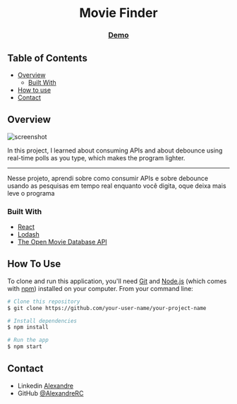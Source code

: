 <h1 align="center">Movie Finder</h1>

<div align="center">
  <h3>
    <a href="https://movie-finder-alexandre.herokuapp.com/">
      Demo
    </a>
  </h3>
</div>

<!-- TABLE OF CONTENTS -->

## Table of Contents

- [Overview](#overview)
  - [Built With](#built-with)
- [How to use](#how-to-use)
- [Contact](#contact)

<!-- OVERVIEW -->

## Overview

![screenshot](https://i.ibb.co/rxZSDMQ/movie-finder-alexandre-netlify-app.png)

In this project, I learned about consuming APIs and about debounce using real-time polls as you type, which makes the program lighter.

<hr>

Nesse projeto, aprendi sobre como consumir APIs e sobre debounce usando as pesquisas em tempo real enquanto você digita, oque deixa mais leve o programa

### Built With

<!-- This section should list any major frameworks that you built your project using. Here are a few examples.-->

- [React](https://reactjs.org/)
- [Lodash](https://lodash.com/docs/4.17.15)
- [The Open Movie Database API](https://www.omdbapi.com/)

## How To Use

<!-- This is an example, please update according to your application -->

To clone and run this application, you'll need [Git](https://git-scm.com) and [Node.js](https://nodejs.org/en/download/) (which comes with [npm](http://npmjs.com)) installed on your computer. From your command line:

```bash
# Clone this repository
$ git clone https://github.com/your-user-name/your-project-name

# Install dependencies
$ npm install

# Run the app
$ npm start
```

## Contact

- Linkedin [Alexandre](https://www.linkedin.com/in/alexandre-roberto-cordeiro-986428128/})
- GitHub [@AlexandreRC](https://github.com/AlexandreRC})
